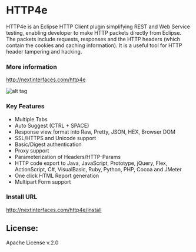 HTTP4e
====

HTTP4e is an Eclipse HTTP Client plugin simplifying REST and Web Service testing, enabling developer to make HTTP packets directly from Eclipse. The packets include requests, responses and the HTTP headers (which contain the cookies and caching information). It is a useful tool for HTTP header tampering and hacking.


### More information
http://nextinterfaces.com/http4e


![alt tag](http://nextinterfaces.com/http4e/images/main.png)

### Key Features
* Multiple Tabs 
* Auto Suggest (CTRL + SPACE)
* Response view format into Raw, Pretty, JSON, HEX, Browser DOM
* SSL/HTTPS and Unicode support
* Basic/Digest authentication
* Proxy support
* Parameterization of Headers/HTTP-Params 
* HTTP code export to Java, JavaScript, Prototype, jQuery, Flex, ActionScript, C#, VisualBasic, Ruby, Python, PHP, Cocoa and JMeter
* One click HTML Report generation
* Multipart Form support


### Install URL
http://nextinterfaces.com/http4e/install


License:
--------------
Apache License v.2.0
